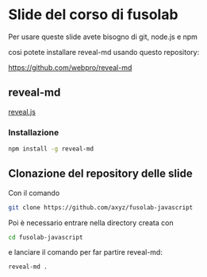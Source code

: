 # Slide del corso di fusolab

Per usare queste slide avete bisogno di git, node.js e npm

cosi potete installare reveal-md usando questo repository:

https://github.com/webpro/reveal-md 

## reveal-md
[reveal.js](http://lab.hakim.se/reveal-js/#/) 

### Installazione

``` bash
npm install -g reveal-md
```

## Clonazione del repository delle slide
Con il comando 

``` bash
git clone https://github.com/axyz/fusolab-javascript 
```

Poi è necessario entrare nella directory creata con
``` bash
cd fusolab-javascript
```

e lanciare il comando per far partire reveal-md:
``` bash
reveal-md .
``` 


